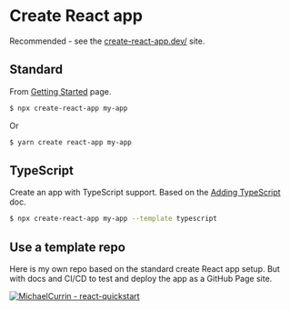 # Create React app

Recommended - see the [create-react-app.dev/](https://create-react-app.dev) site.


## Standard

From [Getting Started](https://create-react-app.dev/docs/getting-started) page.

```sh
$ npx create-react-app my-app 
```

Or 

```sh
$ yarn create react-app my-app
```


## TypeScript

Create an app with TypeScript support. Based on the [Adding TypeScript](https://create-react-app.dev/docs/adding-typescript/) doc.

```sh
$ npx create-react-app my-app --template typescript
```


## Use a template repo

Here is my own repo based on the standard create React app setup. But with docs and CI/CD to test and deploy the app as a GitHub Page site.

[![MichaelCurrin - react-quickstart](https://img.shields.io/static/v1?label=MichaelCurrin&message=react-quickstart&color=blue&logo=github)](https://github.com/MichaelCurrin/react-quickstart)
